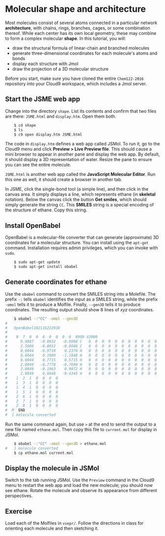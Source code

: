 # Molecular shape and architecture

Most molecules consist of several atoms connected in a particular network **architecture**, with chains, rings, branches, cages, or some combination thereof. While each center has its own local geometry, these may combine to form a complex molecular **shape**. In this tutorial, you will:

- draw the structural formula of linear-chain and branched molecules
- generate three-dimensional coordinates for each molecule's atoms and bonds
- display each structure with Jmol 
- draw the projection of a 3D molecular structure 

Before you start, make sure you have cloned the entire `Chem122-2016` repository into your Cloud9 workspace, which includes a Jmol server.


## Start the JSME web app

Change into the directory `shape`. List its contents and confirm that two files are there: `JSME.html` and `display.htm`. Open them both.

```bash
    $ cd shape
    $ ls
    $ c9 open display.htm JSME.html 
```

The code in `display.htm` defines a web app called JSMol. To run it, go to the Cloud9 menu and click **Preview > Live Preview file**. This should cause a mini browser to appear in another pane and display the web app. By default, it should display a 3D representation of water. Resize the pane to ensure you can see the entire molecule.

`JSME.html` is another web app called the **JavaScript Molecular Editor**. Run this one as well, it should create a browser in another tab.

In JSME, click the single-bond tool (a simple line), and then click in the canvas area. It simply displays a line, which represents ethane (in **skeletal** notation). Below the canvas click the button **Get smiles**, which should simply generate the string `CC`. This **SMILES** string is a special encoding of the structure of ethane. Copy this string.


## Install OpenBabel

OpenBabel is a molecular-file converter that can generate (approximate) 3D coordinates for a molecular structure. You can install using the `apt-get` command. Installation requires admin privileges, which you can invoke with `sudo`.

```bash
    $ sudo apt-get update
    $ sudo apt-get install obabel
```

## Generate coordinates for ethane

Use the `obabel` command to convert the SMILES string into a Molefile. The prefix `-:` tells `obabel` identifies the input as a SMILES string, while the prefix `-omol` tells it to produce a Molfile. Finally, `--gen3D` tells it to produce coordinates. The resulting output should show 8 lines of *xyz* coordinates.

```bash
    $ obabel -:"CC" -omol --gen3D
#  
#   OpenBabel10211622293D
#  
#    8  7  0  0  0  0  0  0  0  0999 V2000
#      0.9887   -0.0032   -0.0988 C   0  0  0  0  0  0  0  0  0  0  0  0
#      2.5006   -0.0032   -0.0988 C   0  0  0  0  0  0  0  0  0  0  0  0
#      0.6044   -0.9710    0.2370 H   0  0  0  0  0  0  0  0  0  0  0  0
#      0.6044    0.1900   -1.1048 H   0  0  0  0  0  0  0  0  0  0  0  0
#      0.6044    0.7715    0.5715 H   0  0  0  0  0  0  0  0  0  0  0  0
#      2.8849   -0.7778   -0.7690 H   0  0  0  0  0  0  0  0  0  0  0  0
#      2.8849   -0.1963    0.9072 H   0  0  0  0  0  0  0  0  0  0  0  0
#      2.8849    0.9646   -0.4345 H   0  0  0  0  0  0  0  0  0  0  0  0
#    1  2  1  0  0  0  0
#    1  3  1  0  0  0  0
#    1  4  1  0  0  0  0
#    1  5  1  0  0  0  0
#    2  6  1  0  0  0  0
#    2  7  1  0  0  0  0
#    2  8  1  0  0  0  0
#  M  END
#  1 molecule converted
```

Run the same command again, but use `>` at the end to send the output to a new file named `ethane.mol`. Then copy this file to `current.mol` for display in JSMol.

```bash
    $ obabel -:"CC" -omol --gen3D > ethane.mol
#   1 molecule converted
    $ cp ethane.mol current.mol
```

## Display the molecule in JSMol

Switch to the tab running JSMol. Use the `Preview` command in the Cloud9 menu to restart the web app and load the new molecule; you should now see ethane. Rotate the molecule and observe its appearance from different perspectives. 


## Exercise

Load each of the Molfiles in `vsepr/`. Follow the directions in class for orienting each molecule and then sketching it.

